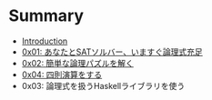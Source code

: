 # Summary

* [Introduction](README.md)
* [0x01: あなたとSATソルバー、いますぐ論理式充足](chapter1.md)
* [0x02: 簡単な論理パズルを解く](chapter2.md)
* [0x04: 四則演算をする](chapter4.md)
* 0x03: 論理式を扱うHaskellライブラリを使う

